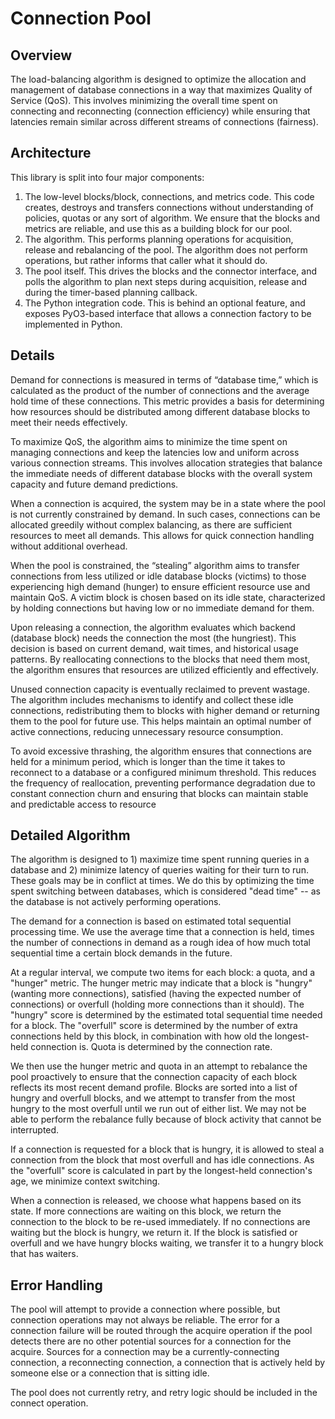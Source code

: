 # Connection Pool

## Overview

The load-balancing algorithm is designed to optimize the allocation and
management of database connections in a way that maximizes Quality of Service
(QoS). This involves minimizing the overall time spent on connecting and
reconnecting (connection efficiency) while ensuring that latencies remain
similar across different streams of connections (fairness).

## Architecture

This library is split into four major components:

 1. The low-level blocks/block, connections, and metrics code. This code
    creates, destroys and transfers connections without understanding of
    policies, quotas or any sort of algorithm. We ensure that the blocks and
    metrics are reliable, and use this as a building block for our pool.
 2. The algorithm. This performs planning operations for acquisition, release
    and rebalancing of the pool. The algorithm does not perform operations, but
    rather informs that caller what it should do.
 3. The pool itself. This drives the blocks and the connector interface, and
    polls the algorithm to plan next steps during acquisition, release and
    during the timer-based planning callback.
 4. The Python integration code. This is behind an optional feature, and exposes
    PyO3-based interface that allows a connection factory to be implemented in
    Python.

## Details

Demand for connections is measured in terms of “database time,” which is
calculated as the product of the number of connections and the average hold time
of these connections. This metric provides a basis for determining how resources
should be distributed among different database blocks to meet their needs
effectively.

To maximize QoS, the algorithm aims to minimize the time spent on managing
connections and keep the latencies low and uniform across various connection
streams. This involves allocation strategies that balance the immediate needs of
different database blocks with the overall system capacity and future demand
predictions.

When a connection is acquired, the system may be in a state where the pool is
not currently constrained by demand. In such cases, connections can be allocated
greedily without complex balancing, as there are sufficient resources to meet
all demands. This allows for quick connection handling without additional
overhead.

When the pool is constrained, the “stealing” algorithm aims to transfer
connections from less utilized or idle database blocks (victims) to those
experiencing high demand (hunger) to ensure efficient resource use and maintain
QoS. A victim block is chosen based on its idle state, characterized by holding
connections but having low or no immediate demand for them.

Upon releasing a connection, the algorithm evaluates which backend (database
block) needs the connection the most (the hungriest). This decision is based on
current demand, wait times, and historical usage patterns. By reallocating
connections to the blocks that need them most, the algorithm ensures that
resources are utilized efficiently and effectively.

Unused connection capacity is eventually reclaimed to prevent wastage. The
algorithm includes mechanisms to identify and collect these idle connections,
redistributing them to blocks with higher demand or returning them to the pool
for future use. This helps maintain an optimal number of active connections,
reducing unnecessary resource consumption.

To avoid excessive thrashing, the algorithm ensures that connections are held
for a minimum period, which is longer than the time it takes to reconnect to a
database or a configured minimum threshold. This reduces the frequency of
reallocation, preventing performance degradation due to constant connection
churn and ensuring that blocks can maintain stable and predictable access to
resource

## Detailed Algorithm

The algorithm is designed to 1) maximize time spent running queries in a
database and 2) minimize latency of queries waiting for their turn to run. These
goals may be in conflict at times. We do this by optimizing the time spent
switching between databases, which is considered "dead time" -- as the database
is not actively performing operations.

The demand for a connection is based on estimated total sequential processing
time. We use the average time that a connection is held, times the number of
connections in demand as a rough idea of how much total sequential time a
certain block demands in the future.

At a regular interval, we compute two items for each block: a quota, and a
"hunger" metric. The hunger metric may indicate that a block is "hungry"
(wanting more connections), satisfied (having the expected number of
connections) or overfull (holding more connections than it should). The "hungry"
score is determined by the estimated total sequential time needed for a block.
The "overfull" score is determined by the number of extra connections held by
this block, in combination with how old the longest-held connection is. Quota is
determined by the connection rate.

We then use the hunger metric and quota in an attempt to rebalance the pool
proactively to ensure that the connection capacity of each block reflects its
most recent demand profile. Blocks are sorted into a list of hungry and overfull
blocks, and we attempt to transfer from the most hungry to the most overfull
until we run out of either list. We may not be able to perform the rebalance
fully because of block activity that cannot be interrupted.

If a connection is requested for a block that is hungry, it is allowed to steal
a connection from the block that most overfull and has idle connections. As the
"overfull" score is calculated in part by the longest-held connection's age, we
minimize context switching.

When a connection is released, we choose what happens based on its state. If
more connections are waiting on this block, we return the connection to the
block to be re-used immediately. If no connections are waiting but the block is
hungry, we return it. If the block is satisfied or overfull and we have hungry
blocks waiting, we transfer it to a hungry block that has waiters.

## Error Handling

The pool will attempt to provide a connection where possible, but connection
operations may not always be reliable. The error for a connection failure will
be routed through the acquire operation if the pool detects there are no other
potential sources for a connection for the acquire. Sources for a connection may
be a currently-connecting connection, a reconnecting connection, a connection
that is actively held by someone else or a connection that is sitting idle.

The pool does not currently retry, and retry logic should be included in the
connect operation.
